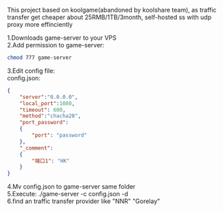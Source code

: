 This project based on koolgame(abandoned by koolshare team), as traffic transfer get cheaper about 25RMB/1TB/3month, self-hosted ss with udp proxy more effinciently  
  
1.Downloads game-server to your VPS  
2.Add permission to game-server:  
```bash
chmod 777 game-server
```
3.Edit config file:  
config.json:  
```Json
{
    "server":"0.0.0.0",
    "local_port":1080,
    "timeout": 600,
    "method":"chacha20",
    "port_password":
    {
        "port": "password"
    },
    "_comment":
    {
        "端口1": "HK"
    }
}
```
  
4.Mv config.json to game-server same folder  
5.Execute: ./game-server -c config.json -d  
6.find an traffic transfer provider like "NNR" "Gorelay"  
